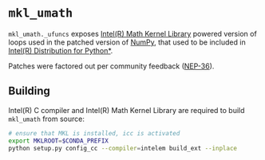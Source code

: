 # `mkl_umath`

`mkl_umath._ufuncs` exposes [Intel(R) Math Kernel Library](https://software.intel.com/content/www/us/en/develop/tools/oneapi/components/onemkl.html)
powered version of loops used in the patched version of [NumPy](https://numpy.org), that used to be included in
[Intel(R) Distribution for Python*](https://software.intel.com/content/www/us/en/develop/tools/oneapi/components/distribution-for-python.html).

Patches were factored out per community feedback ([NEP-36](https://numpy.org/neps/nep-0036-fair-play.html)).

## Building

Intel(R) C compiler and Intel(R) Math Kernel Library are required to build `mkl_umath` from source:

```sh
# ensure that MKL is installed, icc is activated
export MKLROOT=$CONDA_PREFIX
python setup.py config_cc --compiler=intelem build_ext --inplace
```

